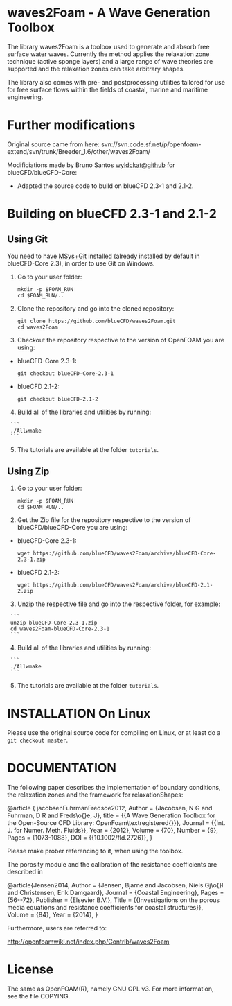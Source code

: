 waves2Foam - A Wave Generation Toolbox
======================================

The library waves2Foam is a toolbox used to generate and absorb free surface water waves. Currently the method applies the relaxation zone technique (active sponge layers) and a large range of wave theories are supported and the relaxation zones can take arbitrary shapes.

The library also comes with pre- and postprocessing utilities tailored for use for free surface flows within the fields of coastal, marine and maritime engineering.


Further modifications
=====================

Original source came from here: svn://svn.code.sf.net/p/openfoam-extend/svn/trunk/Breeder_1.6/other/waves2Foam/ 

Modificiations made by Bruno Santos <wyldckat@github> for blueCFD/blueCFD-Core:
   - Adapted the source code to build on blueCFD 2.3-1 and 2.1-2.


Building on blueCFD 2.3-1 and 2.1-2
===================================

Using Git
---------

You need to have [MSys+Git](http://msysgit.github.io/) installed (already installed by default in blueCFD-Core 2.3), in order to use Git on Windows.

  1. Go to your user folder:

     ```
     mkdir -p $FOAM_RUN
     cd $FOAM_RUN/..
     ```

  2. Clone the repository and go into the cloned repository:

     ```
     git clone https://github.com/blueCFD/waves2Foam.git
     cd waves2Foam
     ```

  3. Checkout the repository respective to the version of OpenFOAM you are using:

   * blueCFD-Core 2.3-1:

     ```
     git checkout blueCFD-Core-2.3-1
     ```

   * blueCFD 2.1-2:

     ```
     git checkout blueCFD-2.1-2
     ```

   4. Build all of the libraries and utilities by running:

     ```
     ./Allwmake
     ```

   5. The tutorials are available at the folder `tutorials`.


Using Zip
---------

  1. Go to your user folder:

     ```
     mkdir -p $FOAM_RUN
     cd $FOAM_RUN/..
     ```

  2. Get the Zip file for the repository respective to the version of blueCFD/blueCFD-Core you are using:

   * blueCFD-Core 2.3-1:

     ```
     wget https://github.com/blueCFD/waves2Foam/archive/blueCFD-Core-2.3-1.zip
     ```

   * blueCFD 2.1-2:

     ```
     wget https://github.com/blueCFD/waves2Foam/archive/blueCFD-2.1-2.zip
     ```

   3. Unzip the respective file and go into the respective folder, for example:

     ```
     unzip blueCFD-Core-2.3-1.zip
     cd waves2Foam-blueCFD-Core-2.3-1
     ```

   4. Build all of the libraries and utilities by running:

     ```
     ./Allwmake
     ```

   5. The tutorials are available at the folder `tutorials`.



INSTALLATION On Linux
=====================

Please use the original source code for compiling on Linux, or at least do a `git checkout master`.


DOCUMENTATION
=============

The following paper describes the implementation of boundary conditions, the relaxation zones 
and the framework for relaxationShapes:

@article { jacobsenFuhrmanFredsoe2012,
    Author = {Jacobsen, N G and Fuhrman, D R and Freds\o{}e, J},
    title = {{A Wave Generation Toolbox for the Open-Source CFD Library: OpenFoam\textregistered{}}},
    Journal = {{Int. J. for Numer. Meth. Fluids}},
    Year = {2012},
    Volume = {70},
    Number = {9},
    Pages = {1073-1088},
    DOI = {{10.1002/fld.2726}},
}

Please make prober referencing to it, when using the toolbox.

The porosity module and the calibration of the resistance coefficients are described in

@article{Jensen2014,
    Author = {Jensen, Bjarne and Jacobsen, Niels Gj\o{}l and Christensen, Erik Damgaard},
    Journal = {Coastal Engineering},
    Pages = {56--72},
    Publisher = {Elsevier B.V.},
    Title = {{Investigations on the porous media equations and resistance coefficients for coastal structures}},
    Volume = {84},
    Year = {2014},
}

Furthermore, users are referred to:

http://openfoamwiki.net/index.php/Contrib/waves2Foam


License
=======

The same as OpenFOAM(R), namely GNU GPL v3. For more information, see the file COPYING.

